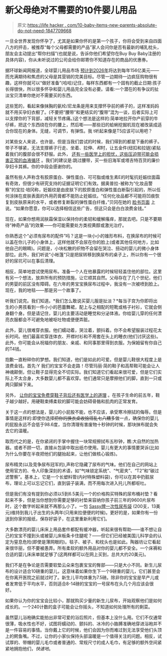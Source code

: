 # 新父母绝对不需要的10件婴儿用品

> 原文:[https://life hacker . com/10-baby-items-new-parents-absolute-do-not-need-1847709668](https://lifehacker.com/10-baby-items-new-parents-absolutely-do-not-need-1847709668)

一旦全世界发现你怀孕了，尤其是如果你怀的是第一个孩子，你将会受到来自四面八方的抨击，被推荐“每个父母都需要的产品”家人会问你是否有最新的哺乳枕头，朋友会主动提出“帮你扫描”(也就是说，告诉你他们希望你在Buy Buy Baby注册的具体内容)，你从未听说过的公司会给你邮寄你不知道存在的商品的优惠券。

据环球新闻网报道，全球婴儿用品市场 [预计到2026年](https://www.globenewswire.com/news-release/2021/06/23/2251805/0/en/Global-Baby-Products-Market-to-Reach-15-6-Billion-by-2026.html)将达到每年156亿美元——而充满期待和焦虑的父母是其营销的完美目标。尽管一边期待一边疯狂购物很有趣，这样你就可以“做好准备”(哈哈)记住，每样东西都有一个固有的截止日期:孩子长得很快，所以很多怀孕和婴儿用品完全没有必要。请看:一个潜在的有争议的扯淡宝贝清单你绝对不需要买的东西。

这些宽的，看起来像抹胸的氨纶/尼龙条是用来支撑怀孕前的裤子的，这样准妈妈就不用买孕妇衣橱了。(不要把“腰带”和更结实的“腹带”混为一谈，后者实际上可以支撑你的下背部，减轻关节疼痛。)这个想法是这样的:简单地拉开你产前穿的牛仔裤，把这个东西绕在你的腰上，然后嘭——那些旧的蛤蜊挖掘机现在被改装成适合你现在的身体。无缝，可调节，有弹性。我 t听起来像是T5应该可以用吧？

对某些女人来说，也许是。但是当我们尝试的时候，我们得到的都是下垂的裤子。带子不够紧，无法支撑裤子行走、坐着、拉伸、*和*时，让五金件(纽扣和拉链)紧贴着我们的腹部会很不舒服。此外， [还有一些医学上的担忧，这些压迫带可能会损害正常的血液循环](https://srchealth.com/blogs/news/the-good-the-bad-and-the-ugly-of-belly-belts-maternity-belts-and-pregnancy-belts) 。我们的建议是:跳过腰带，买一些旧海军或塔吉特百货的廉价孕妇卡其裤。你的中段会感谢你的。

虽然有些人声称含有胶原蛋白、弹性蛋白、可可脂或维生素E的时髦抗妊娠纹面霜有奇效，但很少有研究支持的证据证明它们有效。据奥普拉-被称为“化妆品警察”的宝拉·培冈称，妊娠纹是由皮肤下的胶原蛋白和弹性蛋白断裂引起的，所以任何涂抹在皮肤表面的外用药膏都不能防止妊娠纹。“任何化妆品都不可能将凹痕恢复到皮肤原来的水平，或者修复断裂的弹性蛋白纤维，”贝冈在她的 [脸书页面](https://www.facebook.com/PaulasChoice.Inc/posts/do-stretch-mark-creams-or-treatments-really-workstretch-marks-occur-when-skin-is/10150690763919004/) 上说。“如果你愿意，你可以选择相信这些广告，但这只会是白白浪费金钱。”

现在，如果你想用润肤霜保湿以保持你的柔韧和缓解瘙痒，那就去吧。只是不要期待“神奇产品”的效果——你可能需要处方类视黄醇或激光治疗。

你熟悉这个“必须有尿布的配件”吗？这是一块小小的锥形布料，在换尿布的时候可以盖在你儿子的小身体上，这样他就不会尿在你的脸上(或者其他任何地方，比如他自己的眼睛)。问题是，小块松散的织物不会留在哭泣、扭动的婴儿的微小身体部位。此外，我们听说“小帐篷”只是把尿转移到换尿布的桌子上，所以你有一个很好的尿坑可以在事后清理。

相反，简单地尝试使用尿布。准备一个人在他暴露的时候轻轻盖住他的部位。这里有另一个想法，放弃所有的预防措施，让它顺其自然。父母存在了几个世纪，他们的男婴的前区没有障碍。在六年的男宝宝换尿布过程中，我没有一次被喷到脸上。现在，我的地毯——那是另一个故事了。

听我们说完。我们知道。*我们怎么敢说买婴儿服是扯淡？*每当子宫为你即将出生的小男孩看到一件小小的芭蕾舞裙，配上与之相配的短靴或格子衬衫，它就会侧身翻个身。但是请记住，婴儿的主要活动是睡觉和分泌体液。你给婴儿穿的任何漂亮衣服都会不可避免地被呕吐物或便便弄脏。

此外，婴儿很难穿衣服。他们蠕动着，哭泣着，颤抖着。你不会希望服装过程花太长时间。他们最喜欢穿连体衣、开襟衬衫和不用套在头上的睡衣(他们讨厌这些)。此外，你可能会从祝福你的朋友、亲戚、和同事那里得到衣服。为保姆留有你自己的T4钱。

抱歉一直粉碎你的梦想。我们知道，他们是如此的可爱。但是婴儿鞋很大程度上是浪费金钱。首先:Y 我们的宝宝不会走路！尽管玛丽·简的鞋子和高帮鞋可能会让人神魂颠倒，但让鞋子显得完全不切实际。我们知道它们看起来很可爱，但是它们实际上不太合身，大多数婴儿都不喜欢穿。他们通常只是摩擦他们的脚，直到一只或两只脚掉下来。

另外， [让你的宝宝免费穿鞋子背后还有医学上的道理](https://news.sanfordhealth.org/childrens/should-your-baby-wear-shoes/) 。在孩子生命的前五年，鞋子越少越好。用硬鞋束缚柔软的脚可能会妨碍骨骼和肌肉的正常发育。

关于这一点的想法是，婴儿的小屁股不能，也不应该，承受寒冷擦拭的侮辱。但是事情是这样的:即使你选择~~把你的换衣桌收拾得乱七八糟~~多做一点，确保你的婴儿的屁股永远不会低于98.6度，当你清理有害废物十秒钟的时候，那块抹布就会失去它的温暖。

取而代之的是，在你紧闭的手掌中握住一块常规擦拭布五秒钟，瞧:大自然的加热器。或者不顾一切，直接从包装中取出纸巾使用。婴儿有更大的事情要哭诉(比如为什么你要在半夜把他们的腿抬起来，让他们做核心锻炼)。

尿布精灵(以及竞争尿布冠军的),声称它隐藏了尿布的气味。他们在自己的网站上使用官方的、令人印象深刻的术语，如“气味锁定系统”、“气密夹”、“T2”和“碳过滤警察”。基本上，它是一个长塑料管(内衬特殊塑料袋)，你可以在其中扔脏尿布，理论上可以忘记它们，直到袋子装满，而不用每次进入托儿所都呕吐。

但是我们有没有提到你必须以5到6.5美元一个的价格购买特殊的尿布桶衬垫？看起来不多，但是当你想到你需要足够的衬垫来容纳你孩子前三年的9600片尿布时，这个数字听起来就不再那么小了。一包 [Sassy牌一次性尿布袋](https://www.amazon.com/Sassy-Disposable-Diaper-Sacks-400Count/dp/B07S385QYZ?asc_campaign=InlineText&asc_refurl=https://lifehacker.com/10-baby-items-new-parents-absolutely-do-not-need-1847709668&asc_source=&tag=kinjalifehackerlink-20) (200支，13美元)维持到我儿子出生的头两年(只用来拉便便的时候)。更好的是，如果你有一份送到你家的报纸，保存好袋子，在这里重新利用它们。

大多数漂亮的婴儿床床上用品套件都配有缓冲器，听起来很有帮助——谁不想让自己的宝宝不撞到头或被婴儿床板条卡住腿呢？——但它们已经被美国儿科学会的认定为窒息危险(即使是薄网眼的)。毯子、被子、和枕头也是如此。陶器坊让它看起来很华丽，但不要被愚弄。所有柔软的额外用品对你的婴儿都不安全。一个床褥和合适的婴儿床床单就足够了(这两样都可以在网上买到，总共大约20美元)。

我们不是在争论是否需要软垫云朵来包裹宝宝的臀部——只是大小不同。新生儿尿布的设计适合10磅重的婴儿，这意味着如果你生下一个9磅重的婴儿，它们甚至会在你离开医院之前就过时了。新生儿平均体重为7.5磅。除非你的宝宝是早产儿或者发育低于平均水平，否则适合8-14磅的宝宝的一号尿布在头几个月应该会很好。

如果你认为你的宝宝会比较小，那就购买少量的新生儿尿布，开始观察他们是如何成长的。一个240计数的盒子可能会让你摇头，不知道如何处理所有的剩菜。

虽然婴儿浴袍确实能拍出非常可爱的浴后照片，但基本上没什么用。它们不仅通常很薄，吸水性也不好，试图将蠕动的、颤抖的、冰冷的小胳膊准确地穿进浴袍并不是一件容易的事情。当你戴上它的时候，他们会因为你而难过到无法享受他们头顶上的鳄鱼嘴。不过，让你的小家伙保持头部温暖是一个值得关注的问题。相反，试试厚的、带帽的婴儿毛巾或者普通的、常规尺寸的成人毛巾，有足够的额外空间紧紧地拥抱他们，*快速地*。